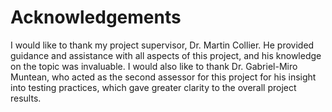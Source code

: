 # Acknowledgements

I would like to thank my project supervisor, Dr. Martin Collier. He provided
guidance and assistance with all aspects of this project, and his knowledge
on the topic was invaluable. I would also like to thank Dr.
Gabriel-Miro Muntean, who acted as the second assessor for this project for his
insight into testing practices, which gave greater clarity to the overall
project results.
